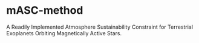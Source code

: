 # mASC-method
A Readily Implemented Atmosphere Sustainability Constraint for Terrestrial Exoplanets Orbiting Magnetically Active Stars. 
